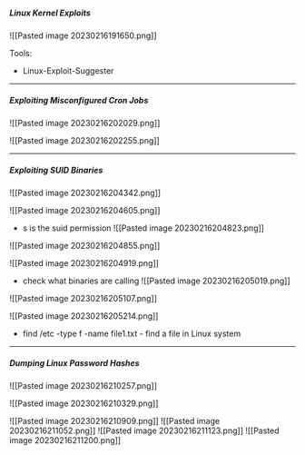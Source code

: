 ##### Linux Kernel Exploits

![[Pasted image 20230216191650.png]]

Tools:
- Linux-Exploit-Suggester
---
##### Exploiting Misconfigured Cron Jobs

 ![[Pasted image 20230216202029.png]]

![[Pasted image 20230216202255.png]]

---
##### Exploiting SUID Binaries

![[Pasted image 20230216204342.png]]

![[Pasted image 20230216204605.png]]

- s is the suid permission
![[Pasted image 20230216204823.png]]

![[Pasted image 20230216204855.png]]

![[Pasted image 20230216204919.png]]

- check what binaries are calling
![[Pasted image 20230216205019.png]]

![[Pasted image 20230216205107.png]]

![[Pasted image 20230216205214.png]]

- find /etc -type f -name file1.txt - find a file in Linux system

---
##### Dumping Linux Password Hashes

![[Pasted image 20230216210257.png]]

![[Pasted image 20230216210329.png]]

![[Pasted image 20230216210909.png]]
![[Pasted image 20230216211052.png]]
![[Pasted image 20230216211123.png]]
![[Pasted image 20230216211200.png]]
